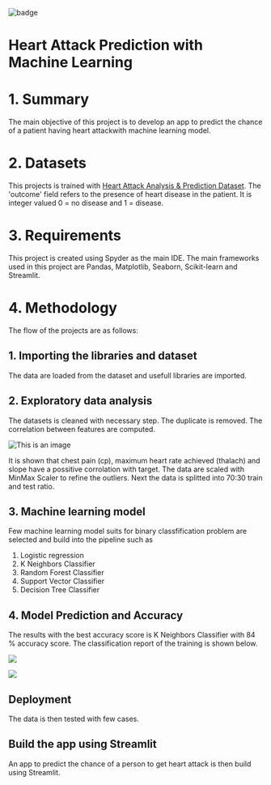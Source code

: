 ![badge](https://img.shields.io/badge/Python-3776AB?style=for-the-badge&logo=python&logoColor=white)

# Heart Attack Prediction with Machine Learning

# 1. Summary
The main objective of this project is to develop an app to predict the chance of a patient having heart attackwith machine learning model.

# 2. Datasets

This projects is trained with  [Heart Attack Analysis & Prediction Dataset](https://www.kaggle.com/datasets/rashikrahmanpritom/heart-attack-analysis-prediction-dataset). The 'outcome' field refers to the presence of heart disease in the patient. It is integer valued 0 = no disease and 1 = disease.

# 3. Requirements
This project is created using Spyder as the main IDE. The main frameworks used in this project are Pandas, Matplotlib, Seaborn, Scikit-learn and Streamlit.

# 4. Methodology
The flow of the projects are as follows:

## 1. Importing the libraries and dataset

The data are loaded from the dataset and usefull libraries are imported.

## 2. Exploratory data analysis

The datasets is cleaned with necessary step. The duplicate is removed. The correlation between features are computed. 

![This is an image](https://github.com/ainnmzln/heart_attack_prediction_using_ML/blob/main/Figure%202022-05-17%20162035.png)

It is shown that chest pain (cp), maximum heart rate achieved (thalach) and slope have a possitive corrolation with target. 
The data are scaled with MinMax Scaler to refine the outliers. Next the data is splitted into 70:30 train and test ratio. 

## 3. Machine learning model 

Few machine learning model suits for binary classfification problem are selected and build into the pipeline such as 

1. Logistic regression
2. K Neighbors Classifier
3. Random Forest Classifier
4. Support Vector Classifier
5. Decision Tree Classifier

## 4. Model Prediction and Accuracy

The results with the best accuracy score is K Neighbors Classifier with 84 % accuracy score. The classification report of the training is shown below. 

![](https://github.com/ainnmzln/heart_attack_prediction_using_ML/blob/main/2022-05-17%20(3).png)

![](https://github.com/ainnmzln/heart_attack_prediction_using_ML/blob/main/2022-05-17%20(4).png)

## Deployment

The data is then tested with few cases.

## Build the app using Streamlit

An app to predict the chance of a person to get heart attack is then build using Streamlit. 

